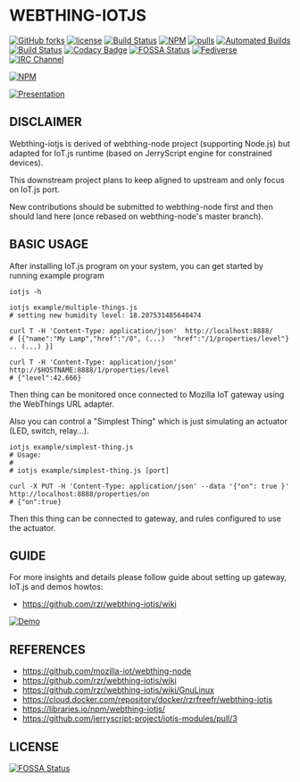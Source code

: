# WEBTHING-IOTJS #

[![GitHub forks](
https://img.shields.io/github/forks/rzr/webthing-iotjs.svg?style=social&label=Fork&maxAge=2592000
)](
https://GitHub.com/rzr/webthing-iotjs/network/
)
[![license](
https://img.shields.io/badge/license-MPL--2.0-blue.svg
)](LICENSE)
[![Build Status](
https://travis-ci.org/rzr/webthing-iotjs.svg?branch=master
)](
https://travis-ci.org/rzr/webthing-iotjs
)
[![NPM](
https://img.shields.io/npm/v/webthing-iotjs.svg
)](
https://www.npmjs.com/package/webthing-iotjs
)
[![pulls](
https://img.shields.io/docker/pulls/rzrfreefr/webthing-iotjs.svg
)](
https://cloud.docker.com/repository/docker/rzrfreefr/webthing-iotjs
)
[![Automated Builds](
https://img.shields.io/docker/cloud/automated/rzrfreefr/webthing-iotjs.svg
)](
https://cloud.docker.com/repository/docker/rzrfreefr/webthing-iotjs/timeline
)
[![Build Status](
https://img.shields.io/docker/cloud/build/rzrfreefr/webthing-iotjs.svg
)](
https://cloud.docker.com/repository/docker/rzrfreefr/webthing-iotjs/builds
)
[![Codacy Badge](
https://api.codacy.com/project/badge/Grade/dd6c1c71603e49cdb1be332681491900
)](
https://app.codacy.com/app/rzr/webthing-iotjs?utm_source=github.com&utm_medium=referral&utm_content=rzr/webthing-iotjs&utm_campaign=Badge_Grade_Dashboard
)
[![FOSSA Status](
https://app.fossa.io/api/projects/git%2Bgithub.com%2Frzr%2Fwebthing-iotjs.svg?type=shield
)](
https://app.fossa.io/projects/git%2Bgithub.com%2Frzr%2Fwebthing-iotjs?ref=badge_shield
)
[![Fediverse](
https://img.shields.io/mastodon/follow/279303?domain=https%3A%2F%2Fmastodon.social&style=social
)](
https://mastodon.social/@rzr/103580872382220227#:WebThingIotJs
)
[![IRC Channel](
https://img.shields.io/badge/chat-on%20freenode-brightgreen.svg
)](
https://kiwiirc.com/client/irc.freenode.net/#tizen
)

[![NPM](
https://nodei.co/npm/webthing-iotjs.png
)](
https://npmjs.org/package/webthing-iotjs
)

[![Presentation](
https://image.slidesharecdn.com/webthing-iotjs-20181022rzr-181027220201/95/webthingiotjs20181022rzr-1-638.jpg
)](
https://www.slideshare.net/slideshow/embed_code/key/BGdKOn9HHRF4Oa#webthing-iotjs#
"WebThingIotJs")

## DISCLAIMER ##

Webthing-iotjs is derived of webthing-node project (supporting Node.js)
but adapted for IoT.js runtime (based on JerryScript engine for constrained devices).

This downstream project plans to keep aligned to upstream
and only focus on IoT.js port.

New contributions should be submitted to webthing-node first
and then should land here (once rebased on webthing-node's master branch).

## BASIC USAGE ##

After installing IoT.js program on your system,
you can get started by running example program

```
iotjs -h

iotjs example/multiple-things.js
# setting new humidity level: 18.207531485648474

curl T -H 'Content-Type: application/json'  http://localhost:8888/
# [{"name":"My Lamp","href":"/0", (...)  "href":"/1/properties/level"} .. (...) }]

curl T -H 'Content-Type: application/json'  http://$HOSTNAME:8888/1/properties/level
# {"level":42.666}
```

Then thing can be monitored once connected to Mozilla IoT gateway
using the WebThings URL adapter.

Also you can control a "Simplest Thing"
which is just simulating an actuator (LED, switch, relay...).

```
iotjs example/simplest-thing.js
# Usage:
#
# iotjs example/simplest-thing.js [port]

curl -X PUT -H 'Content-Type: application/json' --data '{"on": true }' http://localhost:8888/properties/on
# {"on":true}
```

Then this thing can be connected to gateway, and rules configured to use the actuator.

## GUIDE ##

For more insights and details please follow guide about setting up gateway,
IoT.js and demos howtos:

* <https://github.com/rzr/webthing-iotjs/wiki>

[![Demo](
https://media.giphy.com/media/1xo9BDFa4B40JPEzZN/giphy.gif
)](
https://www.slideshare.net/rzrfreefr/webthingiotjs20181022rzr-120959360/19
"webthing-iotjs-20181027rzr")

## REFERENCES ##

* <https://github.com/mozilla-iot/webthing-node>
* <https://github.com/rzr/webthing-iotjs/wiki>
* <https://github.com/rzr/webthing-iotjs/wiki/GnuLinux>
* <https://cloud.docker.com/repository/docker/rzrfreefr/webthing-iotjs>
* <https://libraries.io/npm/webthing-iotjs/>
* <https://github.com/jerryscript-project/iotjs-modules/pull/3>

## LICENSE ##

[![FOSSA Status](https://app.fossa.io/api/projects/git%2Bgithub.com%2Frzr%2Fwebthing-iotjs.svg?type=large)](https://app.fossa.io/projects/git%2Bgithub.com%2Frzr%2Fwebthing-iotjs?ref=badge_large)
